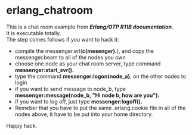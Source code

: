 erlang_chatroom
===============

This is a chat room example from  ***Erlang/OTP R11B documentation***.    
It is executable totally.    
The step comes follows if you want to hack it:   
* compile the messenger.erl(**c(mesenger).**), and copy the messenger.beam to all of the nodes you own
* choose one node as your chat room server, type command **messenger:start_svr().**
* type the command **messenger:logon(node_a).** on the other nodes to login
* if you want to send message to node_b, type **messenger:message(node_b, "Hi node b, how are you").**
* if you want to log off, just type **messenger:logoff().**
* Remeber that you have to put the same .erlang.cookie file in all of the nodes above, 
it  have to be put into your home directory.

Happy hack.



